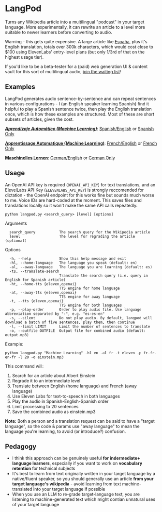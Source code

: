 # LangPod
Turns any Wikipedia article into a multilingual "podcast" in your target language. More experimentally, it can rewrite an article to a level more suitable to newer learners before converting to audio. 

Warning - this gets quite expensive. A large article like [España](https://es.wikipedia.org/wiki/Espa%C3%B1a), plus it's English translation, totals over 300k characters, which would cost close to $100 using ElevenLabs' entry-level plans (but only 1/3rd of that on the highest usage tier).

If you'd like to be a beta-tester for a (paid) web generation UI & content vault for this sort of multilingual audio, [join the waiting list](https://docs.google.com/forms/d/1FU_2kR9lYWMMeF-1QcF6NVVd_8nVcL3peXKn7ZHuk24/)!

## Examples
LangPod generates audio sentence-by-sentence and can repeat sentences in various configurations - I (an English speaker learning Spanish) find it helpful to play a Spanish sentence twice, then play the English translation once, which is how these examples are structured. Most of these are short subsets of articles, given the cost.

___[Aprendizaje Automático (Machine Learning)](https://es.wikipedia.org/wiki/Aprendizaje_autom%C3%A1tico)___: [Spanish/English](https://github.com/hpthomas/langpod/blob/main/samples/ML_es_es_en.mp3?raw=true) or [Spanish Only](https://github.com/hpthomas/langpod/blob/main/samples/ML_es.mp3?raw=true)

__[Apprentissage Automatique (Machine Learning)](https://fr.wikipedia.org/wiki/Apprentissage_automatique)__: [French/English](https://github.com/hpthomas/langpod/blob/main/samples/ML_fr_fr_en.mp3?raw=true) or [French Only](https://github.com/hpthomas/langpod/blob/main/samples/ML_fr.mp3?raw=true)

__[Maschinelles Lernen](https://de.wikipedia.org/wiki/Maschinelles_Lernen)__: [German/English](https://github.com/hpthomas/langpod/blob/main/samples/ML_de_de_en.mp3?raw=true) or [German Only](https://github.com/hpthomas/langpod/blob/main/samples/ML_de.mp3?raw=true)

## Usage
An OpenAI API key is required (`OPENAI_API_KEY`) for text translations, and an ElevelLabs API Key (`ELEVENLABS_API_KEY`) is strongly reccomended for dictation - the OpenAI endpoint for this works fine but sounds much worse to me. Voice IDs are hard-coded at the moment. This saves files and translations locally so it won't make the same API calls repeatedly.

```
python langpod.py <search_query> [level] [options]
```

Arguments
```
  search_query           The search query for the Wikipedia article
  level                  The level for regrading the article (optional)
```

Options
```
  -h, --help             Show this help message and exit
  -hl, --home-language   The language you speak (default: en)
  -al, --away-language   The language you are learning (default: es)
  -ts, --translate-search
                         Translate the search query (i.e. query in English for Spanish article)
  -ht, --home-tts {eleven,openai}
                         TTS engine for home language
  -at, --away-tts {eleven,openai}
                         TTS engine for away language
  -t, --tts {eleven,openai}
                         TTS engine for both languages
  -p, --play-order       Order to play audio file. Use language abbreviation separated by "-", e.g. "es-es-en"
  -s, --silent           Do not play audio. By default, langpod will download a batch of five sentences, play them, then continue
  -l, --limit LIMIT      Limit the number of sentences to translate
  -o, --outfile OUTFILE  Output file for combined audio (default: output.mp3)
```
Example:
```
python langpod.py "Machine Learning" -hl en -al fr -t eleven -p fr-fr-en-fr -l 20 -o einstein.mp3
```

This command will:
1. Search for an article about Albert Einstein
2. Regrade it to an intermediate level
3. Translate between English (home language) and French (away language)
4. Use Eleven Labs for text-to-speech in both languages
5. Play the audio in Spanish-English-Spanish order
6. Limit processing to 20 sentences
7. Save the combined audio as einstein.mp3

__Note:__ Both a person and a translation request can be said to have a "target language", so the code & params use "away language" to mean the language you're learning, to avoid (or introduce?) confusion. 

## Pedagogy
- I think this approach can be genuinely useful __for indermediate+ language learners__, especially if you want to work on __vocabulary retention__ for technical subjects
- It's best to learn from text originally written in your target language by a native/fluent speaker, so you should generally use an article __from your target language's wikipedia__ - avoid learning from text machine-translated into your target language if possible
- When you use an LLM to re-grade target-language text, you are listening to machine-generated text which might contian unnatural uses of your target language